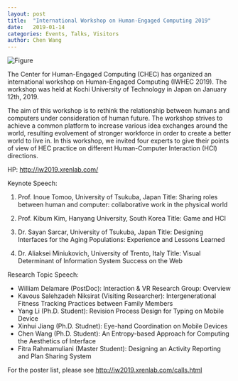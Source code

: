 ```yaml
---
layout: post
title:  "International Workshop on Human-Engaged Computing 2019"
date:   2019-01-14
categories: Events, Talks, Visitors
author: Chen Wang
---
```


![Figure](https://farm5.staticflickr.com/4851/46686060412_e9040a2125_c.jpg)

The Center for Human-Engaged Computing (CHEC) has organized an international workshop on Human-Engaged Computing (IWHEC 2019). The workshop was held at Kochi University of Technology in Japan on January 12th, 2019.

The aim of this workshop is to rethink the relationship between humans and computers under consideration of human future. The workshop strives to achieve a common platform to increase various idea exchanges around the world, resulting evolvement of stronger workforce in order to create a better world to live in. In this workshop, we invited four experts to give their points of view of HEC practice on different Human-Computer Interaction (HCI) directions.

HP: http://iw2019.xrenlab.com/

Keynote Speech:

1)	Prof. Inoue Tomoo, University of Tsukuba, Japan
Title: Sharing roles between human and computer: collaborative work in the physical world

2)	Prof. Kibum Kim, Hanyang University, South Korea
Title: Game and HCI
	
3)	Dr. Sayan Sarcar, University of Tsukuba, Japan
Title: Designing Interfaces for the Aging Populations: Experience and Lessons Learned

4)	Dr. Aliaksei Miniukovich, University of Trento, Italy
Title: Visual Determinant of Information System Success on the Web

Research Topic Speech: 

- William Delamare (PostDoc): Interaction & VR Research Group: Overview 
- Kavous Salehzadeh Niksirat (Visiting Researcher): Intergenerational Fitness Tracking Practices between Family Members 
- Yang Li (Ph.D. Student): Revision Process Design for Typing on Mobile Device 
- Xinhui Jiang (Ph.D. Studnet): Eye-hand Coordination on Mobile Devices 
- Chen Wang (Ph.D. Student): An Entropy-based Approach for Computing the Aesthetics of Interface 
- Fitra Rahmamuliani (Master Student): Designing an Activity Reporting and Plan Sharing System

For the poster list, please see http://iw2019.xrenlab.com/calls.html
